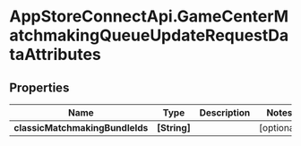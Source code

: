 # AppStoreConnectApi.GameCenterMatchmakingQueueUpdateRequestDataAttributes

## Properties

Name | Type | Description | Notes
------------ | ------------- | ------------- | -------------
**classicMatchmakingBundleIds** | **[String]** |  | [optional] 


